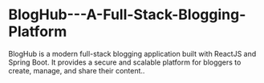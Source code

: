 # BlogHub---A-Full-Stack-Blogging-Platform
BlogHub is a modern full-stack blogging application built with ReactJS and Spring Boot. It provides a secure and scalable platform for bloggers to create, manage, and share their content..

